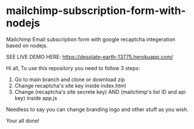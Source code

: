 # mailchimp-subscription-form-with-nodejs

Mailchimp Email subscription form with google recaptcha integeration based on nodejs.

SEE LIVE DEMO HERE: https://desolate-earth-13775.herokuapp.com/

Hi all, To use this repository you need to follow 3 steps:

1. Go to main branch and clone or download zip
2. Change recaptcha's site key inside index.html
3. Change (recaptcha's site secrete key) AND (mailchimp's list ID and api key) inside app.js


Needless to say you can change branding logo and other stuff as you wish.

Your all done!
